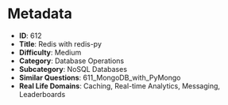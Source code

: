 # Metadata

- **ID**: 612
- **Title**: Redis with redis-py
- **Difficulty**: Medium
- **Category**: Database Operations
- **Subcategory**: NoSQL Databases
- **Similar Questions**: 611_MongoDB_with_PyMongo
- **Real Life Domains**: Caching, Real-time Analytics, Messaging, Leaderboards

